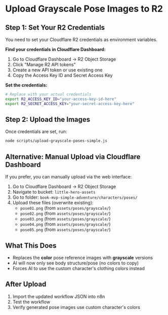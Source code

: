 # Upload Grayscale Pose Images to R2

## Step 1: Set Your R2 Credentials

You need to set your Cloudflare R2 credentials as environment variables. 

**Find your credentials in Cloudflare Dashboard:**
1. Go to Cloudflare Dashboard → R2 Object Storage
2. Click "Manage R2 API tokens"
3. Create a new API token or use existing one
4. Copy the Access Key ID and Secret Access Key

**Set the credentials:**

```bash
# Replace with your actual credentials
export R2_ACCESS_KEY_ID="your-access-key-id-here"
export R2_SECRET_ACCESS_KEY="your-secret-access-key-here"
```

## Step 2: Upload the Images

Once credentials are set, run:

```bash
node scripts/upload-grayscale-poses-simple.js
```

## Alternative: Manual Upload via Cloudflare Dashboard

If you prefer, you can manually upload via the web interface:

1. Go to Cloudflare Dashboard → R2 Object Storage
2. Navigate to bucket: `little-hero-assets`
3. Go to folder: `book-mvp-simple-adventure/characters/poses/`
4. Upload these files (overwrite existing):
   - `pose01.png` (from `assets/poses/grayscale/`)
   - `pose02.png` (from `assets/poses/grayscale/`)
   - `pose03.png` (from `assets/poses/grayscale/`)
   - `pose04.png` (from `assets/poses/grayscale/`)
   - `pose05.png` (from `assets/poses/grayscale/`)

## What This Does

- Replaces the **color** pose reference images with **grayscale** versions
- AI will now only see body structure/pose (no colors to copy)
- Forces AI to use the custom character's clothing colors instead

## After Upload

1. Import the updated workflow JSON into n8n
2. Test the workflow
3. Verify generated pose images use custom character's colors




